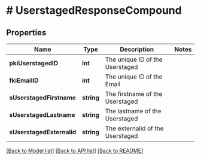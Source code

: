 # # UserstagedResponseCompound

## Properties

Name | Type | Description | Notes
------------ | ------------- | ------------- | -------------
**pkiUserstagedID** | **int** | The unique ID of the Userstaged |
**fkiEmailID** | **int** | The unique ID of the Email |
**sUserstagedFirstname** | **string** | The firstname of the Userstaged |
**sUserstagedLastname** | **string** | The lastname of the Userstaged |
**sUserstagedExternalid** | **string** | The externalid of the Userstaged |

[[Back to Model list]](../../README.md#models) [[Back to API list]](../../README.md#endpoints) [[Back to README]](../../README.md)
